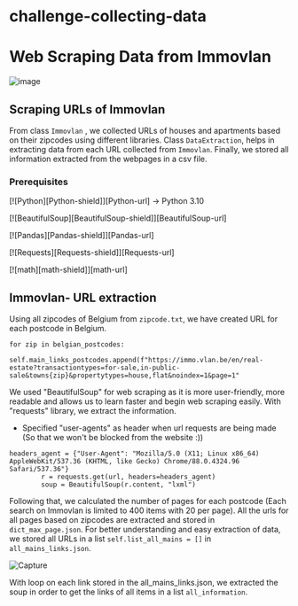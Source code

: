 # challenge-collecting-data
# Web Scraping Data from Immovlan

![image](https://user-images.githubusercontent.com/96992159/151995717-99281793-72ae-48f0-b679-e000e25b4905.png)

## Scraping URLs of Immovlan

From class `Immovlan` , we collected URLs of houses and apartments based on their zipcodes using different libraries. Class `DataExtraction`, helps in extracting data from each URL collected from `Immovlan`. Finally, we stored all information extracted from the webpages in a csv file.

### Prerequisites

 [![Python][Python-shield]][Python-url] -> Python 3.10

 [![BeautifulSoup][BeautifulSoup-shield]][BeautifulSoup-url]

 [![Pandas][Pandas-shield]][Pandas-url]
 
 [![Requests][Requests-shield]][Requests-url]
 
 [![math][math-shield]][math-url]

## Immovlan- URL extraction

Using all zipcodes of Belgium from `zipcode.txt`, we have created URL for each postcode in Belgium.

```
for zip in belgian_postcodes:
            self.main_links_postcodes.append(f"https://immo.vlan.be/en/real-estate?transactiontypes=for-sale,in-public-sale&towns{zip}&propertytypes=house,flat&noindex=1&page=1"
```

We used "BeautifulSoup" for web scraping as it is more user-friendly, more readable and allows us to learn faster and begin web scraping easily. With "requests" library, we extract the information. 
* Specified "user-agents" as header when url requests are being made (So that we won't be blocked from the website :))

```
headers_agent = {"User-Agent": "Mozilla/5.0 (X11; Linux x86_64) AppleWebKit/537.36 (KHTML, like Gecko) Chrome/88.0.4324.96 Safari/537.36"}
        r = requests.get(url, headers=headers_agent)
        soup = BeautifulSoup(r.content, "lxml")
```


Following that, we calculated the number of pages for each postcode (Each search on Immovlan is limited to 400 items with 20 per page). All the urls for all pages based on zipcodes are extracted and stored in `dict_max_page.json`. 
For better understanding and easy extraction of data, we stored all URLs in a list `self.list_all_mains = []` in `all_mains_links.json`.


![Capture](https://user-images.githubusercontent.com/96992159/152135668-8c37620c-de48-4521-89f6-7417b5fa2fb6.PNG)


With loop on each link stored in the all_mains_links.json, we extracted the soup in order to get the links of all items in a list `all_information`.



